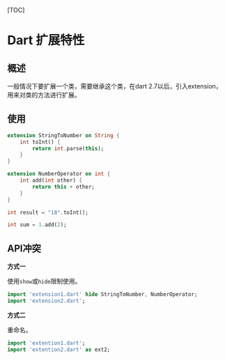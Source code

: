 [TOC]

# Dart 扩展特性

## 概述

一般情况下要扩展一个类，需要继承这个类，在dart 2.7以后，引入extension，用来对类的方法进行扩展。



## 使用

```dart
extension StringToNumber on String {
    int toInt() {
        return int.parse(this);
    }
}

extension NumberOperator on int {
    int add(int other) {
        return this + other;
    }
}
```

```dart
int result = "18".toInt();

int sum = 1.add(2);
```



## API冲突

**方式一**

使用`show`或`hide`限制使用。

```dart
import 'extension1.dart' hide StringToNumber, NumberOperator;
import 'extension2.dart';
```

**方式二**

重命名。

```dart
import 'extention1.dart';
import 'extention2.dart' as ext2;
```

